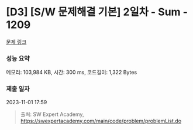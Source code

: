 # [D3] [S/W 문제해결 기본] 2일차 - Sum - 1209 

[문제 링크](https://swexpertacademy.com/main/code/problem/problemDetail.do?contestProbId=AV13_BWKACUCFAYh) 

### 성능 요약

메모리: 103,984 KB, 시간: 300 ms, 코드길이: 1,322 Bytes

### 제출 일자

2023-11-01 17:59



> 출처: SW Expert Academy, https://swexpertacademy.com/main/code/problem/problemList.do